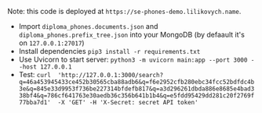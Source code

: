 Note: this code is deployed at `https://se-phones-demo.lilikovych.name`.

* Import `diploma_phones.documents.json` and `diploma_phones.prefix_tree.json` into your MongoDB (by defaault it's on `127.0.0.1:27017`)
* Install dependencies `pip3 install -r requirements.txt`
* Use Uvicorn to start server: `python3 -m uvicorn main:app --port 3000 --host 127.0.0.1`
* Test: `curl 
'http://127.0.0.1:3000/search?q=46a453945433ce452b30565cba88adb6&q=f6e2952cfb280ebc34fcc52bdfdc4b3e&q=845e33d9953f736be227314bfdefb817&q=a3d296261dbda886e8685e4bad338bf4&q=786cf641763e30aedb36c356b641b1b4&q=e5fdd95429dd281c20f2769f77bba7d1' 
-X 'GET' -H 'X-Secret: secret API token'`
